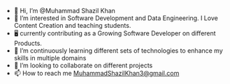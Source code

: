 - 👋 Hi, I’m @Muhammad Shazil Khan
- 👀 I’m interested in Software Development and Data Engineering. I Love Content Creation and teaching students.
- 🖥️ currently contributing as a Growing Software Developer on different Products.
- 🌱 I’m continuously learning different sets of technologies to enhance my skills in multiple domains
- 💞️ I’m looking to collaborate on different projects
- 📫 How to reach me MuhammadShazilKhan3@gmail.com


<!---
MShazilKhan7/MShazilKhan7 is a ✨ special ✨ repository because its `README.md` (this file) appears on your GitHub profile.
You can click the Preview link to take a look at your changes.
--->
